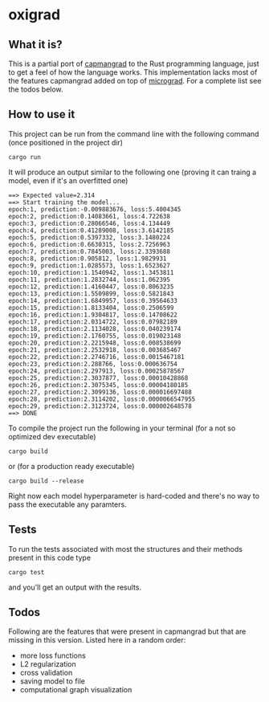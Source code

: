 # oxigrad

## What it is?
This is a partial port of [capmangrad](https://github.com/dsprn/capmangrad) to the Rust programming language, just to get a feel of how the language works.
This implementation lacks most of the features capmangrad added on top of [micrograd](https://github.com/karpathy/micrograd). For a complete list see the todos below.

## How to use it
This project can be run from the command line with the following command (once positioned in the project dir)
```
cargo run
```
It will produce an output similar to the following one (proving it can traing a model, even if it's an overfitted one)
```
==> Expected value=2.314
==> Start training the model...
epoch:1, prediction:-0.009883676, loss:5.4004345
epoch:2, prediction:0.14083661, loss:4.722638
epoch:3, prediction:0.28066546, loss:4.134449
epoch:4, prediction:0.41289008, loss:3.6142185
epoch:5, prediction:0.5397332, loss:3.1480224
epoch:6, prediction:0.6630315, loss:2.7256963
epoch:7, prediction:0.7845003, loss:2.3393688
epoch:8, prediction:0.905812, loss:1.9829931
epoch:9, prediction:1.0285573, loss:1.6523627
epoch:10, prediction:1.1540942, loss:1.3453811
epoch:11, prediction:1.2832744, loss:1.062395
epoch:12, prediction:1.4160447, loss:0.8063235
epoch:13, prediction:1.5509899, loss:0.5821843
epoch:14, prediction:1.6849957, loss:0.39564633
epoch:15, prediction:1.8133404, loss:0.2506599
epoch:16, prediction:1.9304817, loss:0.14708622
epoch:17, prediction:2.0314722, loss:0.07982189
epoch:18, prediction:2.1134028, loss:0.040239174
epoch:19, prediction:2.1760755, loss:0.019023148
epoch:20, prediction:2.2215948, loss:0.008538699
epoch:21, prediction:2.2532918, loss:0.003685467
epoch:22, prediction:2.2746716, loss:0.0015467181
epoch:23, prediction:2.288766, loss:0.000636754
epoch:24, prediction:2.297913, loss:0.00025878567
epoch:25, prediction:2.3037877, loss:0.00010428868
epoch:26, prediction:2.3075345, loss:0.00004180185
epoch:27, prediction:2.3099136, loss:0.000016697488
epoch:28, prediction:2.3114202, loss:0.0000066547955
epoch:29, prediction:2.3123724, loss:0.000002648578
==> DONE
```

To compile the project run the following in your terminal (for a not so optimized dev executable)
```
cargo build
```
or (for a production ready executable)
```
cargo build --release
```

Right now each model hyperparameter is hard-coded and there's no way to pass the executable any paramters.

## Tests
To run the tests associated with most the structures and their methods present in this code type
```
cargo test
```
and you'll get an output with the results.

## Todos
Following are the features that were present in capmangrad but that are missing in this version.
Listed here in a random order:
* more loss functions
* L2 regularization
* cross validation
* saving model to file
* computational graph visualization
